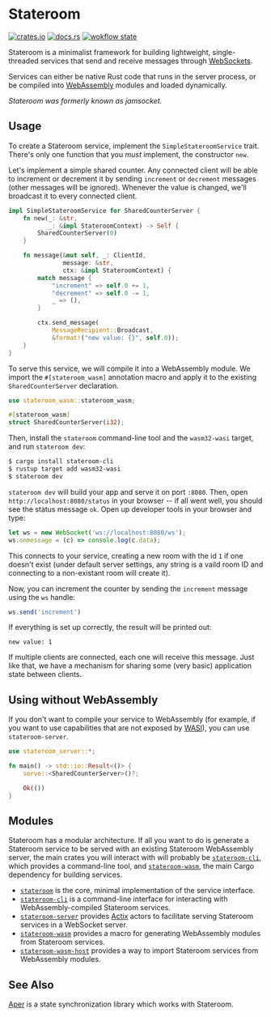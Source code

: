 # Stateroom

[![crates.io](https://img.shields.io/crates/v/stateroom.svg)](https://crates.io/crates/stateroom)
[![docs.rs](https://img.shields.io/badge/docs-release-brightgreen)](https://docs.rs/stateroom/0.1.0/stateroom/)
[![wokflow state](https://github.com/drifting-in-space/stateroom/actions/workflows/test.yml/badge.svg)](https://github.com/drifting-in-space/stateroom/actions/workflows/test.yml)

Stateroom is a minimalist framework for building lightweight, single-threaded services that send and
receive messages through [WebSockets](https://developer.mozilla.org/en-US/docs/Web/API/WebSockets_API).

Services can either be native Rust code that runs in the server process, or be compiled into
[WebAssembly](https://webassembly.org/) modules and loaded dynamically.

*Stateroom was formerly known as jamsocket.*

## Usage

To create a Stateroom service, implement the `SimpleStateroomService` trait. There's only one function that you *must* implement, the constructor `new`.

Let's implement a simple shared counter. Any connected client will be able to increment or decrement it by sending 
`increment` or `decrement` messages (other messages will be ignored). Whenever the value is changed, we'll broadcast it 
to every connected client.

```rust
impl SimpleStateroomService for SharedCounterServer {
    fn new(_: &str,
           _: &impl StateroomContext) -> Self {
        SharedCounterServer(0)
    }

    fn message(&mut self, _: ClientId,
               message: &str,
               ctx: &impl StateroomContext) {
        match message {
            "increment" => self.0 += 1,
            "decrement" => self.0 -= 1,
            _ => (),
        }

        ctx.send_message(
            MessageRecipient::Broadcast,
            &format!("new value: {}", self.0));
    }
}
```

To serve this service, we will compile it into a WebAssembly module. We import the `#[stateroom_wasm]`
annotation macro and apply it to the existing `SharedCounterServer` declaration.

```rust
use stateroom_wasm::stateroom_wasm;

#[stateroom_wasm]
struct SharedCounterServer(i32);
```

Then, install the `stateroom` command-line tool and the `wasm32-wasi` target, and run 
`stateroom dev`:

```bash
$ cargo install stateroom-cli
$ rustup target add wasm32-wasi
$ stateroom dev
```

`stateroom dev` will build your app and serve it on port `:8080`. Then, open
`http://localhost:8080/status` in your browser -- if all went well, you should see the
status message `ok`. Open up developer tools in your browser and type:

```javascript
let ws = new WebSocket('ws://localhost:8080/ws');
ws.onmessage = (c) => console.log(c.data);
```

This connects to your service, creating a new room with the id `1` if one doesn't exist
(under default server settings, any string is a vaild room ID and connecting to a non-existant
room will create it).

Now, you can increment the counter by sending the `increment` message using the `ws` handle:

```javascript
ws.send('increment')
```

If everything is set up correctly, the result will be printed out:

```
new value: 1
```

If multiple clients are connected, each one will receive this message. Just like that, we have a mechanism for sharing some (very basic) application state between clients.

## Using without WebAssembly

If you don't want to compile your service to WebAssembly (for example, if you want to use 
capabilities that are
not exposed by [WASI](https://wasi.dev/)), you can use `stateroom-server`.

```rust
use stateroom_server::*;

fn main() -> std::io::Result<()> {
    serve::<SharedCounterServer>()?;

    Ok(())
}
```

## Modules

Stateroom has a modular architecture. If all you want to do is generate a Stateroom service to
be served with an existing Stateroom WebAssembly server, the main crates you will interact with
will probably be [`stateroom-cli`](/stateroom-cli), which provides a command-line tool, and
[`stateroom-wasm`](/stateroom-wasm), the main Cargo dependency for building services.

- [`stateroom`](https://docs.rs/stateroom/) is the core, minimal implementation of the service interface.
- [`stateroom-cli`](https://docs.rs/stateroom-cli/) is a command-line interface for interacting with WebAssembly-compiled Stateroom services.
- [`stateroom-server`](https://docs.rs/stateroom-server/) provides [Actix](https://actix.rs/) actors to facilitate serving Stateroom services in a WebSocket server.
- [`stateroom-wasm`](https://docs.rs/stateroom-wasm/) provides a macro for generating WebAssembly modules from Stateroom services.
- [`stateroom-wasm-host`](https://docs.rs/stateroom-wasm-host/) provides a way to import Stateroom services from WebAssembly modules.

## See Also

[Aper](https://github.com/aper-dev/aper) is a state synchronization library which
works with Stateroom. 
